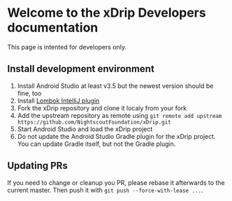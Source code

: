 # Welcome to the xDrip Developers documentation

This page is intented for developers only.

## Install development environment

1. Install Android Studio at least v3.5 but the newest version should be fine, too
1. Install [Lombok IntelliJ plugin](https://projectlombok.org/setup/android)
1. Fork the xDrip repository and clone it localy from your fork
1. Add the upstream repository as remote using `git remote add upstream https://github.com/NightscoutFoundation/xDrip.git`
1. Start Android Studio and load the xDrip project
1. Do not update the Android Studio Gradle plugin for the xDrip project. You can update Gradle itself, but not the Gradle plugin.

## Updating PRs

If you need to change or cleanup you PR, please rebase it afterwards to the current master. Then push it with `git push --force-with-lease ...`.
